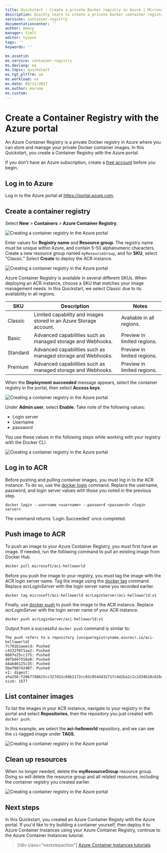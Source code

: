 ```yaml
---
title: Quickstart - Create a private Docker registry in Azure | Microsoft Docs
description: Quickly learn to create a private Docker container registry with the Azure portal.
services: container-registry
documentationcenter: ''
author: mmacy
manager: timlt
editor: tysonn
tags: ''
keywords: ''

ms.assetid:
ms.service: container-registry
ms.devlang: na
ms.topic: quickstart
ms.tgt_pltfrm: na
ms.workload: na
ms.date: 09/11/2017
ms.author: marsma
ms.custom:
---
```


# Create a Container Registry with the Azure portal

An Azure Container Registry is a private Docker registry in Azure where you can store and manage your private Docker container images. In this Quickstart, you create a Container Registry with the Azure portal.

If you don't have an Azure subscription, create a [free account](https://azure.microsoft.com/free/?WT.mc_id=A261C142F) before you begin.

## Log in to Azure

Log in to the Azure portal at https://portal.azure.com.

## Create a container registry

Select **New** > **Containers** > **Azure Container Registry**.

![Creating a container registry in the Azure portal][qs-portal-01]

Enter values for **Registry name** and **Resource group**. The registry name must be unique within Azure, and contain 5-50 alphanumeric characters. Create a new resource group named `myResourceGroup`, and for **SKU**, select "Classic." Select **Create** to deploy the ACR instance.

![Creating a container registry in the Azure portal][qs-portal-03]

Azure Container Registry is available in several different SKUs. When deploying an ACR instance, choose a SKU that matches your image management needs. In this Quickstart, we select Classic due to its availability in all regions.

| SKU | Description | Notes |
|---|---|---|
| Classic | Limited capability and images stored in an Azure Storage account. | Avaliable in all regions. |
| Basic | Advanced capabilities such as managed storage and Webhooks. | Preview in limited regions. |
| Standard | Advanced capabilities such as managed storage and Webhooks. | Preview in limited regions. |
| Premium | Advanced capabilities such as managed storage and Webhooks. | Preview in limited regions. |

When the **Deployment succeeded** message appears, select the container registry in the portal, then select **Access keys**.

![Creating a container registry in the Azure portal][qs-portal-05]

Under **Admin user**, select **Enable**. Take note of the following values:

* Login server
* Username
* password

You use these values in the following steps while working with your registry with the Docker CLI.

![Creating a container registry in the Azure portal][qs-portal-06]

## Log in to ACR

Before pushing and pulling container images, you must log in to the ACR instance. To do so, use the [docker login](https://docs.docker.com/engine/reference/commandline/login/) command. Replace the username, password, and login server values with those you noted in the previous step.

```
docker login --username <username> --password <password> <login server>
```

The command returns 'Login Succeeded' once completed.

## Push image to ACR

To push an image to your Azure Container Registry, you must first have an image. If needed, run the following command to pull an existing image from Docker Hub.

```bash
docker pull microsoft/aci-helloworld
```

Before you push the image to your registry, you must tag the image with the ACR login server name. Tag the image using the [docker tag](https://docs.docker.com/engine/reference/commandline/tag/) command. Replace *acrLoginServer* with the login server name you recorded earlier.

```
docker tag microsoft/aci-helloworld acrLoginServer/aci-helloworld:v1
```

Finally, use [docker push](https://docs.docker.com/engine/reference/commandline/push/) to push the image to the ACR instance. Replace *acrLoginServer* with the login server name of your ACR instance.

```
docker push acrLoginServer/aci-helloworld:v1
```

Output from a successful `docker push` command is similar to:

```
The push refers to a repository [uniqueregistryname.azurecr.io/aci-helloworld]
7c701b1aeecd: Pushed
c4332f071aa2: Pushed
0607e25cc175: Pushed
d8fbd47558a8: Pushed
44ab46125c35: Pushed
5bef08742407: Pushed
v1: digest: sha256:f2867748615cc327d31c68b1172cc03c0544432717c4d2ba2c1c2d34b18c62ba size: 1577
```

## List container images

To list the images in your ACR instance, navigate to your registry in the portal and select **Repositories**, then the repository you just created with `docker push`.

In this example, we select the **aci-helloworld** repository, and we can see the `v1`-tagged image under **TAGS**.

![Creating a container registry in the Azure portal][qs-portal-09]

## Clean up resources

When no longer needed, delete the **myResourceGroup** resource group. Doing so will delete the resource group and all related resources, including the container registry you created earlier.

![Creating a container registry in the Azure portal][qs-portal-08]

## Next steps

In this Quickstart, you created an Azure Container Registy with the Azure portal. If you'd like to try building a container yourself, then deploy it to Azure Container Instances using your Azure Container Registry, continue to the Azure Container Instances tutorial.

> [!div class="nextstepaction"]
> [Azure Container Instances tutorials](../container-instances/container-instances-tutorial-prepare-app.md)

<!-- IMAGES -->
[qs-portal-01]: ./media/container-registry-get-started-portal/qs-portal-01.png
[qs-portal-02]: ./media/container-registry-get-started-portal/qs-portal-02.png
[qs-portal-03]: ./media/container-registry-get-started-portal/qs-portal-03.png
[qs-portal-04]: ./media/container-registry-get-started-portal/qs-portal-04.png
[qs-portal-05]: ./media/container-registry-get-started-portal/qs-portal-05.png
[qs-portal-06]: ./media/container-registry-get-started-portal/qs-portal-06.png
[qs-portal-07]: ./media/container-registry-get-started-portal/qs-portal-07.png
[qs-portal-08]: ./media/container-registry-get-started-portal/qs-portal-08.png
[qs-portal-09]: ./media/container-registry-get-started-portal/qs-portal-09.png